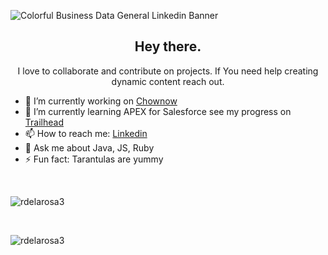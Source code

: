 ![Colorful Business Data General Linkedin Banner](https://user-images.githubusercontent.com/40813295/104819889-6dc30200-57f6-11eb-99e6-cef03cdeb9c8.png)

<h2 align="center"> Hey there.</h1>

<p align="center"> I love to collaborate and contribute on projects. If You need help creating dynamic content reach out.</p>

- 🔭   I’m currently working on [Chownow](https://github.com/chow-now/capstone) 
- 🌱   I’m currently learning APEX for Salesforce see my progress on [Trailhead](https://trailblazer.me/id/rdelarosa39)
- 📫   How to reach me: [Linkedin](https://www.linkedin.com/in/delarosa-robert/ "Linkedin")
- 💬   Ask me about Java, JS, Ruby 
- ⚡   Fun fact: Tarantulas are yummy 

<br>
<p width=100% align="left">
    <img align="center" src="https://github-readme-stats.vercel.app/api?username=rdelarosa3&show_icons=true&theme=algolia&count_private=true" alt="rdelarosa3" />
</p>
</br>
<p width=100% align="left">
  <img align="center" src="https://github-readme-stats.vercel.app/api/top-langs/?username=rdelarosa3&layout=compact&theme=algolia&count_private=true&exclude_repo=linux" alt="rdelarosa3" />
</p>
